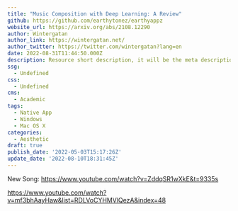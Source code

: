 ```yaml
---
title: "Music Composition with Deep Learning: A Review"
github: https://github.com/earthytonez/earthyappz
website_url: https://arxiv.org/abs/2108.12290
author: Wintergatan
author_link: https://wintergatan.net/
author_twitter: https://twitter.com/wintergatan?lang=en
date: 2022-08-31T11:44:50.000Z
description: Resource short description, it will be the meta description for the theme also.
ssg:
  - Undefined
css:
  - Undefined
cms:
  - Academic
tags:
  - Native App
  - Windows
  - Mac OS X
categories:
  - Aesthetic
draft: true
publish_date: '2022-05-03T15:17:26Z'
update_date: '2022-08-10T18:31:45Z'
---
```



New Song: https://www.youtube.com/watch?v=ZddqSR1wXkE&t=9335s

https://www.youtube.com/watch?v=mf3bhAayHaw&list=RDLVoCYHMVlQezA&index=48

